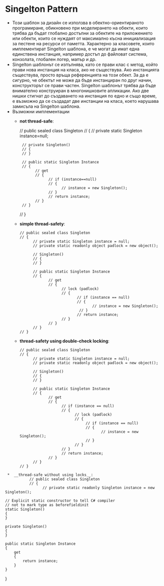 # Singelton Pattern
  *   Този шаблон за дизайн се използва в обектно-ориентираното програмиране, обикновено при моделирането на обекти, които трябва да бъдат глобално достъпни за обектите на приложението или обекти, които се нуждаят от максимално късна инициализация за пестене на ресурси от паметта. Характерно за класовете, които имплементират Singelton шаблона, е че могат да имат една единствена инстанция, например достъп до файловат система, конзолата, глобален логер, мапър и др.
  *   Singelton шаблонът се изпълнява, като се прави клас с метод, който прави нова инстанция на класа, ако не съществува. Ако инстанцията съществува, просто връща референцията на този обект. За да е сигурно, че обектът не може да бъде инстанциран по друг начин, конструкторът се прави частен. Singelton шаблонът трябва да бъде внимателно конструиран в многонишковите апликации. Ако две нишки стигнат до създаването на инстанция по едно и също време, е възможно да се създадат две инстанции на класа, което нарушава замисъла на Singelton шаблона. 
  *   Възможни имплементации
      *   __not thread-safe__:
        
            // public sealed class Singleton
            // {
               // private static Singleton instance=null;

               // private Singleton()
               // {
               // }

               // public static Singleton Instance
               // {
                     // get
                     // {
                           // if (instance==null)
                           // {
                                 // instance = new Singleton();
                           // }
                           // return instance;
                     // }
               // }
            // }
      * __simple thread-safety__:
           
            // public sealed class Singleton
            // {
                  // private static Singleton instance = null;
                  // private static readonly object padlock = new object();

                  // Singleton()
                  // {
                  // }

                  // public static Singleton Instance
                  // {
                         // get
                         // {
                               // lock (padlock)
                               // {
                                      // if (instance == null)
                                      // {
                                             // instance = new Singleton();
                                       // }
                                      // return instance;
                               // }
                         // }
                  // }
            // }
      * __thread-safety using double-check locking__:
      
            // public sealed class Singleton
            // {
                  // private static Singleton instance = null;
                  // private static readonly object padlock = new object();

                  // Singleton()
                  // {
                  // }

                  // public static Singleton Instance
                  // {
                         // get
                         // {
                               // if (instance == null)
                               // {
                                     // lock (padlock)
                                     // {
                                          // if (instance == null)
                                          // {
                                                 // instance = new Singleton();
                                          // }
                                     // }
                               // }
                               // return instance;
                         // }
                  // }
            // }
     *  __thread-safe without using locks__:
               // public sealed class Singleton
               // {
                     // private static readonly Singleton instance = new Singleton();

    // Explicit static constructor to tell C# compiler
    // not to mark type as beforefieldinit
    static Singleton()
    {
    }

    private Singleton()
    {
    }

    public static Singleton Instance
    {
        get
        {
            return instance;
        }
    }
}
